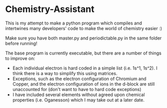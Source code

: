 # Chemistry-Assistant

This is my attempt to make a python program which compiles and intertwines many developers' code to make the world of chemistry easier :)

Make sure you have both master.py and periodictable.py in the same folder before running!


The base program is currently executable, but there are a number of things to improve on:
  - Each individual electron is hard coded in a simple list (i.e. 1s^1, 1s^2). I think there is a way to simplify this using matrices.
  - Exceptions, such as the electron configuration of Chromium and Copper, and the electron configuration of ions in the d-block are still unaccounted for (don't want to have to hard code exceptions)
  - I have included several elements without agreed upon chemical properties (i.e. Oganesson) which I may take out at a later date.

